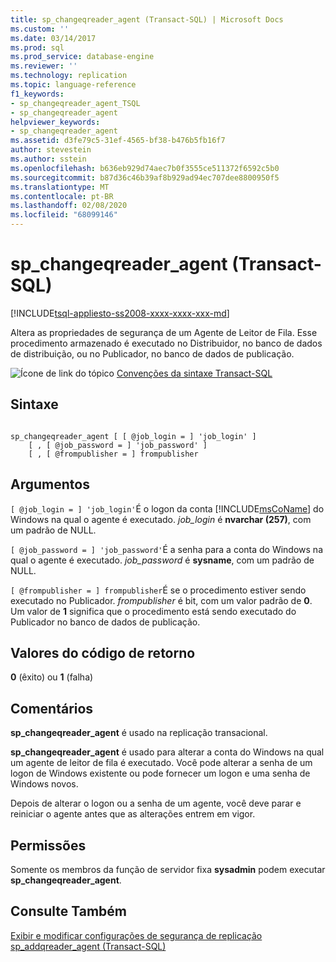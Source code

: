 ```yaml
---
title: sp_changeqreader_agent (Transact-SQL) | Microsoft Docs
ms.custom: ''
ms.date: 03/14/2017
ms.prod: sql
ms.prod_service: database-engine
ms.reviewer: ''
ms.technology: replication
ms.topic: language-reference
f1_keywords:
- sp_changeqreader_agent_TSQL
- sp_changeqreader_agent
helpviewer_keywords:
- sp_changeqreader_agent
ms.assetid: d3fe79c5-31ef-4565-bf38-b476b5fb16f7
author: stevestein
ms.author: sstein
ms.openlocfilehash: b636eb929d74aec7b0f3555ce511372f6592c5b0
ms.sourcegitcommit: b87d36c46b39af8b929ad94ec707dee8800950f5
ms.translationtype: MT
ms.contentlocale: pt-BR
ms.lasthandoff: 02/08/2020
ms.locfileid: "68099146"
---
```

# <a name="sp_changeqreader_agent-transact-sql"></a>sp_changeqreader_agent (Transact-SQL)
[!INCLUDE[tsql-appliesto-ss2008-xxxx-xxxx-xxx-md](../../includes/tsql-appliesto-ss2008-xxxx-xxxx-xxx-md.md)]

  Altera as propriedades de segurança de um Agente de Leitor de Fila. Esse procedimento armazenado é executado no Distribuidor, no banco de dados de distribuição, ou no Publicador, no banco de dados de publicação.  
  
 ![Ícone de link do tópico](../../database-engine/configure-windows/media/topic-link.gif "Ícone de link do tópico") [Convenções da sintaxe Transact-SQL](../../t-sql/language-elements/transact-sql-syntax-conventions-transact-sql.md)  
  
## <a name="syntax"></a>Sintaxe  
  
```  
  
sp_changeqreader_agent [ [ @job_login = ] 'job_login' ]  
    [ , [ @job_password = ] 'job_password' ]  
    [ , [ @frompublisher = ] frompublisher   
```  
  
## <a name="arguments"></a>Argumentos  
`[ @job_login = ] 'job_login'`É o logon da conta [!INCLUDE[msCoName](../../includes/msconame-md.md)] do Windows na qual o agente é executado. *job_login* é **nvarchar (257)**, com um padrão de NULL.  
  
`[ @job_password = ] 'job_password'`É a senha para a conta do Windows na qual o agente é executado. *job_password* é **sysname**, com um padrão de NULL.  
  
`[ @frompublisher = ] frompublisher`É se o procedimento estiver sendo executado no Publicador. *frompublisher* é bit, com um valor padrão de **0**. Um valor de **1** significa que o procedimento está sendo executado do Publicador no banco de dados de publicação.  
  
## <a name="return-code-values"></a>Valores do código de retorno  
 **0** (êxito) ou **1** (falha)  
  
## <a name="remarks"></a>Comentários  
 **sp_changeqreader_agent** é usado na replicação transacional.  
  
 **sp_changeqreader_agent** é usado para alterar a conta do Windows na qual um agente de leitor de fila é executado. Você pode alterar a senha de um logon de Windows existente ou pode fornecer um logon e uma senha de Windows novos.  
  
 Depois de alterar o logon ou a senha de um agente, você deve parar e reiniciar o agente antes que as alterações entrem em vigor.  
  
## <a name="permissions"></a>Permissões  
 Somente os membros da função de servidor fixa **sysadmin** podem executar **sp_changeqreader_agent**.  
  
## <a name="see-also"></a>Consulte Também  
 [Exibir e modificar configurações de segurança de replicação](../../relational-databases/replication/security/view-and-modify-replication-security-settings.md)   
 [sp_addqreader_agent &#40;Transact-SQL&#41;](../../relational-databases/system-stored-procedures/sp-addqreader-agent-transact-sql.md)  
  
  
